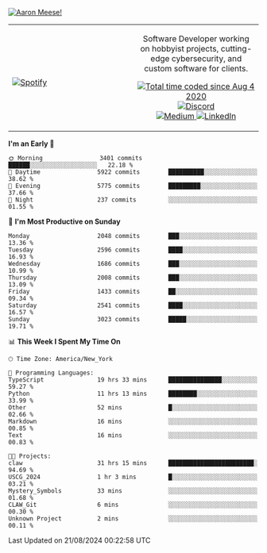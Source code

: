 [![Aaron Meese!](https://user-images.githubusercontent.com/17814535/88975338-a2aabf00-d27f-11ea-963f-8a19608716b4.png)](https://github.com/ajmeese7/readme-ascii "README ASCII")

<!-- Modified from project here: https://github.com/novatorem/novatorem -->
<table width="100%">
  <tr>
  <td width="50%">

&nbsp; <br> [![Spotify](https://ajmeese7.vercel.app/api/spotify)](https://open.spotify.com/user/ajmeese)

  </td>
  <td width="50%">
    <p align="center">
    Software Developer working on hobbyist projects, cutting-edge cybersecurity, and custom software for clients.
    </p>
    <p align="center">
      <a href="https://wakatime.com/@f726891d-3b02-46cd-9b60-e8c59f9e2b14">
        <img src="https://wakatime.com/badge/user/f726891d-3b02-46cd-9b60-e8c59f9e2b14.svg" alt="Total time coded since Aug 4 2020" title="WakaTime" />
      </a>
      <a href="http://link.aaronmeese.com/discord">
        <img src="https://img.shields.io/badge/discord-ajmeese7%234835-369?style=flat-square&logo=discord&logoColor=white&color=purple" alt="Discord" title="Discord">
      </a>
      <br />
      <a href="https://link.aaronmeese.com/medium">
        <img src="https://img.shields.io/badge/medium-ajmeese7-1DB954?style=flat-square&logo=medium&logoColor=white" alt="Medium" title="Medium">
      </a>
      <a href="https://link.aaronmeese.com/linkedin">
        <img src="https://img.shields.io/badge/linkedIn-aaronmeese-1DB954?style=flat-square&logo=linkedin&logoColor=white&color=blue" alt="LinkedIn" title="LinkedIn">
      </a>
    </p>
  </td>

</table>

[//]: <> (The `&nbsp;` is to have Aphelion take up more space)

<!--START_SECTION:waka-->
**I'm an Early 🐤** 

```text
🌞 Morning                3401 commits        ██████░░░░░░░░░░░░░░░░░░░   22.18 % 
🌆 Daytime                5922 commits        ██████████░░░░░░░░░░░░░░░   38.62 % 
🌃 Evening                5775 commits        █████████░░░░░░░░░░░░░░░░   37.66 % 
🌙 Night                  237 commits         ░░░░░░░░░░░░░░░░░░░░░░░░░   01.55 % 
```
📅 **I'm Most Productive on Sunday** 

```text
Monday                   2048 commits        ███░░░░░░░░░░░░░░░░░░░░░░   13.36 % 
Tuesday                  2596 commits        ████░░░░░░░░░░░░░░░░░░░░░   16.93 % 
Wednesday                1686 commits        ███░░░░░░░░░░░░░░░░░░░░░░   10.99 % 
Thursday                 2008 commits        ███░░░░░░░░░░░░░░░░░░░░░░   13.09 % 
Friday                   1433 commits        ██░░░░░░░░░░░░░░░░░░░░░░░   09.34 % 
Saturday                 2541 commits        ████░░░░░░░░░░░░░░░░░░░░░   16.57 % 
Sunday                   3023 commits        █████░░░░░░░░░░░░░░░░░░░░   19.71 % 
```


📊 **This Week I Spent My Time On** 

```text
🕑︎ Time Zone: America/New_York

💬 Programming Languages: 
TypeScript               19 hrs 33 mins      ███████████████░░░░░░░░░░   59.27 % 
Python                   11 hrs 13 mins      ████████░░░░░░░░░░░░░░░░░   33.99 % 
Other                    52 mins             █░░░░░░░░░░░░░░░░░░░░░░░░   02.66 % 
Markdown                 16 mins             ░░░░░░░░░░░░░░░░░░░░░░░░░   00.85 % 
Text                     16 mins             ░░░░░░░░░░░░░░░░░░░░░░░░░   00.83 % 

🐱‍💻 Projects: 
claw                     31 hrs 15 mins      ████████████████████████░   94.69 % 
USCG_2024                1 hr 3 mins         █░░░░░░░░░░░░░░░░░░░░░░░░   03.21 % 
Mystery_Symbols          33 mins             ░░░░░░░░░░░░░░░░░░░░░░░░░   01.68 % 
CLAW_Git                 6 mins              ░░░░░░░░░░░░░░░░░░░░░░░░░   00.30 % 
Unknown Project          2 mins              ░░░░░░░░░░░░░░░░░░░░░░░░░   00.11 % 
```


 Last Updated on 21/08/2024 00:22:58 UTC
<!--END_SECTION:waka-->
